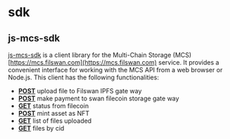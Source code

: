 # sdk

## js-mcs-sdk

[js-mcs-sdk](https://github.com/filswan/js-mcs-sdk) is a client library for the Multi-Chain Storage (MCS) [https://mcs.filswan.com](https://mcs.filswan.com) service. It provides a convenient interface for working with the MCS API from a web browser or Node.js. This client has the following functionalities:

* [**POST**](https://github.com/filswan/js-mcs-sdk#uploadfiles-options---uploading-files)    upload file to Filswan IPFS gate way
* [**POST**](https://github.com/filswan/js-mcs-sdk#makepaymentpayloadcid-amount---pay-for-file-storage)    make payment to swan filecoin storage gate way
* [**GET**](https://github.com/filswan/js-mcs-sdk/blob/main/checkstatusdealcid---check-file-status-from-filecoin)       status from filecoin
* [**POST**](https://github.com/filswan/js-mcs-sdk#mintassetpayloadcid-nft---mint-asset-as-nft)    mint asset as NFT
* [**GET**](https://github.com/filswan/js-mcs-sdk#listuploadswallet-payloadcid-filename-pagenumber-pagesize---view-uploaded-files)       list of files uploaded
* [**GET**](https://github.com/filswan/js-mcs-sdk#getfiledetailspayloadcid-dealid-view-file-details)       files by cid

##
